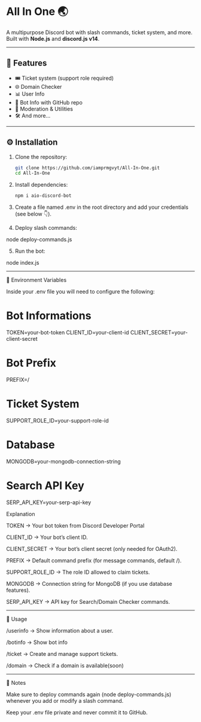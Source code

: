 # All In One 🌏

A multipurpose Discord bot with slash commands, ticket system, and more.  
Built with **Node.js** and **discord.js v14**.

---

## 📌 Features
- 🎟 Ticket system (support role required)
- 🌐 Domain Checker
- 📊 User Info
- 🤖 Bot Info with GitHub repo
- 🔧 Moderation & Utilities
- 🛠 And more...

---

## ⚙️ Installation

1. Clone the repository:
   ```bash
   git clone https://github.com/iamprmgvyt/All-In-One.git
   cd All-In-One

2. Install dependencies:
   ```bash
   npm i aio-discord-bot

3. Create a file named .env in the root directory and add your credentials (see below 👇).


4. Deploy slash commands:

node deploy-commands.js


5. Run the bot:

node index.js




---

🔑 Environment Variables

Inside your .env file you will need to configure the following:

# Bot Informations
TOKEN=your-bot-token
CLIENT_ID=your-client-id
CLIENT_SECRET=your-client-secret

# Bot Prefix
PREFIX=/

# Ticket System
SUPPORT_ROLE_ID=your-support-role-id

# Database
MONGODB=your-mongodb-connection-string

# Search API Key
SERP_API_KEY=your-serp-api-key

Explanation

TOKEN → Your bot token from Discord Developer Portal

CLIENT_ID → Your bot’s client ID.

CLIENT_SECRET → Your bot’s client secret (only needed for OAuth2).

PREFIX → Default command prefix (for message commands, default /).

SUPPORT_ROLE_ID → The role ID allowed to claim tickets.

MONGODB → Connection string for MongoDB (if you use database features).

SERP_API_KEY → API key for Search/Domain Checker commands.



---

🚀 Usage

/userinfo → Show information about a user.

/botinfo → Show bot info

/ticket → Create and manage support tickets.

/domain → Check if a domain is available(soon)



---

📝 Notes

Make sure to deploy commands again (node deploy-commands.js) whenever you add or modify a slash command.

Keep your .env file private and never commit it to GitHub.
